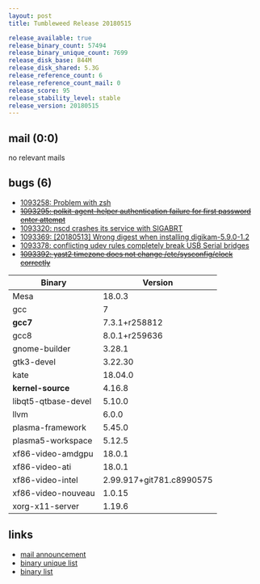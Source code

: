 ```yaml
---
layout: post
title: Tumbleweed Release 20180515

release_available: true
release_binary_count: 57494
release_binary_unique_count: 7699
release_disk_base: 844M
release_disk_shared: 5.3G
release_reference_count: 6
release_reference_count_mail: 0
release_score: 95
release_stability_level: stable
release_version: 20180515
---
```


## mail (0:0)

no relevant mails

## bugs (6)

<!--more-->

- [1093258: Problem with zsh](https://bugzilla.opensuse.org/show_bug.cgi?id=1093258)
- ~~[1093295: polkit-agent-helper authentication failure for first password enter attempt](https://bugzilla.opensuse.org/show_bug.cgi?id=1093295)~~
- [1093320: nscd crashes its service with SIGABRT](https://bugzilla.opensuse.org/show_bug.cgi?id=1093320)
- [1093369: \[20180513\] Wrong digest when installing digikam-5.9.0-1.2](https://bugzilla.opensuse.org/show_bug.cgi?id=1093369)
- [1093378: conflicting udev rules completely break USB Serial bridges](https://bugzilla.opensuse.org/show_bug.cgi?id=1093378)
- ~~[1093392: yast2 timezone does not change /etc/sysconfig/clock correctly](https://bugzilla.opensuse.org/show_bug.cgi?id=1093392)~~

Binary | Version
--- | ---
Mesa | 18.0.3
gcc | 7
**gcc7** | 7.3.1+r258812
gcc8 | 8.0.1+r259636
gnome-builder | 3.28.1
gtk3-devel | 3.22.30
kate | 18.04.0
**kernel-source** | 4.16.8
libqt5-qtbase-devel | 5.10.0
llvm | 6.0.0
plasma-framework | 5.45.0
plasma5-workspace | 5.12.5
xf86-video-amdgpu | 18.0.1
xf86-video-ati | 18.0.1
xf86-video-intel | 2.99.917+git781.c8990575
xf86-video-nouveau | 1.0.15
xorg-x11-server | 1.19.6

## links

- [mail announcement](https://lists.opensuse.org/opensuse-factory/2018-05/msg00190.html)
- [binary unique list](http://download.tumbleweed.boombatower.com/20180515/rpm.unique.list)
- [binary list](http://download.tumbleweed.boombatower.com/20180515/rpm.list)
